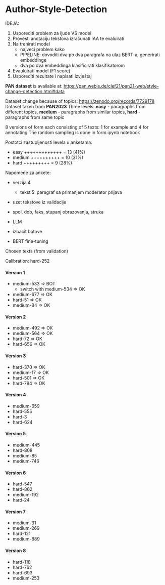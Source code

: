 # Author-Style-Detection

IDEJA:

1. Usporediti problem za ljude VS model
2. Provesti anotaciju tekstova izračunati IAA te evaluirati
3. Na trenirati model
   - najveći problem kako
   - PIPELINE: dovoditi dva po dva paragrafa na ulaz BERT-a, generirati embeddinge
   - dva po dva embeddinga klasificirati klasifikatorom
4. Evauluirati model (F1 score)
5. Usporediti rezultate i napisati izvještaj

**PAN dataset** is available at:
https://pan.webis.de/clef21/pan21-web/style-change-detection.html#data

Dataset change because of topics: https://zenodo.org/records/7729178
Dataset taken from **PAN2023**
Three levels: **easy** - paragraphs from different topics, **medium** - paragraphs from similar topics, **hard** - paragraphs from same topic

8 versions of form each consisting of 5 texts: 1 for example and 4 for annotating
The random sampling is done in form.ipynb notebook

Postotci zastupljenosti levela u anketama:

- easy +++++++++++++ = 13 (41%)
- medium ++++++++++ = 10 (31%)
- hard +++++++++ = 9 (28%)

Napomene za ankete:

- verzija 4

  - tekst 5: paragraf sa primanjem moderator prijava

- uzet tekstove iz validacije
- spol, dob, faks, stupanj obrazovanja, struka
- LLM
- izbacit botove
- BERT fine-tuning

Chosen texts (from validation)

Calibration: hard-252

#### Version 1

- medium-533 => BOT
  - switch with medium-534 => OK
- medium-677 => OK
- hard-51 => OK
- medium-84 => OK

#### Version 2

- medium-492 => OK
- medium-564 => OK
- hard-72 => OK
- hard-656 => OK

#### Version 3

- hard-370 => OK
- medium-17 => OK
- hard-501 => OK
- hard-784 => OK

#### Version 4

- medium-659
- hard-555
- hard-3
- hard-624

#### Version 5

- medium-445
- hard-808
- medium-85
- medium-746

#### Version 6

- hard-547
- hard-862
- medium-192
- hard-24

#### Version 7

- medium-31
- medium-269
- hard-121
- medium-889

#### Version 8

- hard-118
- hard-762
- hard-693
- medium-253
